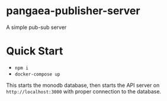 # pangaea-publisher-server

A simple pub-sub server

# Quick Start

- `npm i`
- `docker-compose up`

This starts the monodb database, then starts the API server on `http://localhost:3000` with proper connection to the database.